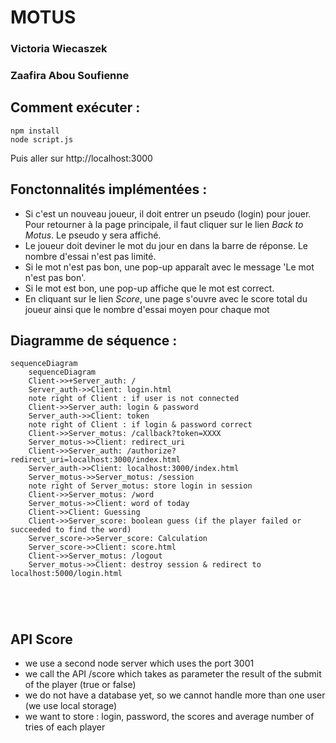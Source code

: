 # MOTUS

### Victoria Wiecaszek
### Zaafira Abou Soufienne

## Comment exécuter :
```
npm install
node script.js
```
Puis aller sur http://localhost:3000


## Fonctonnalités implémentées :

- Si c'est un nouveau joueur, il doit entrer un pseudo (login) pour jouer. Pour retourner à la page principale, il faut cliquer sur le lien *Back to Motus*. Le pseudo y sera affiché.
- Le joueur doit deviner le mot du jour en dans la barre de réponse. Le nombre d'essai n'est pas limité.
- Si le mot n'est pas bon, une pop-up apparaît avec le message 'Le mot n'est pas bon'.
- Si le mot est bon, une pop-up affiche que le mot est correct.
- En cliquant sur le lien *Score*, une page s'ouvre avec le score total du joueur ainsi que le nombre d'essai moyen pour chaque mot

## Diagramme de séquence :

```mermaid
sequenceDiagram
    sequenceDiagram
    Client->>+Server_auth: /
    Server_auth->>Client: login.html
    note right of Client : if user is not connected
    Client->>Server_auth: login & password
    Server_auth->>Client: token
    note right of Client : if login & password correct
    Client->>Server_motus: /callback?token=XXXX
    Server_motus->>Client: redirect_uri
    Client->>Server_auth: /authorize?redirect_uri=localhost:3000/index.html
    Server_auth->>Client: localhost:3000/index.html
    Server_motus->>Server_motus: /session
    note right of Server_motus: store login in session
    Client->>Server_motus: /word
    Server_motus->>Client: word of today
    Client->>Client: Guessing 
    Client->>Server_score: boolean guess (if the player failed or succeeded to find the word)
    Server_score->>Server_score: Calculation
    Server_score->>Client: score.html
    Client->>Server_motus: /logout
    Server_motus->>Client: destroy session & redirect to localhost:5000/login.html



            
```

## API Score
- we use a second node server which uses the port 3001 
- we call the API /score which takes as parameter the result of the submit of the player (true or false)
- we do not have a database yet, so we cannot handle more than one user (we use local storage)
- we want to store : login, password, the scores and average number of tries of each player

